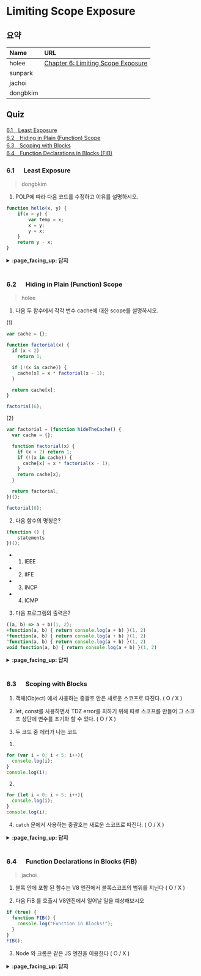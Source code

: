 # Limiting Scope Exposure

## 요약
| Name | URL |
|:---|:---|
| holee | [Chapter 6: Limiting Scope Exposure](https://github.com/hochan222/Everything-in-JavaScript/wiki/Chapter-6:-Limiting-Scope-Exposure) |
| sunpark |  |
| jachoi |  |
| dongbkim |  |

## Quiz

[6.1　Least Exposure](#61---Least-Exposure)<br>
[6.2　Hiding in Plain (Function) Scope](#62---Hiding-in-Plain-(Function)-Scope)<br>
[6.3　Scoping with Blocks](#63---Scoping-with-Blocks)<br>
[6.4　Function Declarations in Blocks (FiB)](#64---Function-Declarations-in-Blocks-(FiB))<br>

### 6.1 　  Least Exposure

> dongbkim

1. POLP에 따라 다음 코드를 수정하고 이유를 설명하시오.

```js
function hello(x, y) {
	if(x > y) {
		var temp = x;
		x = y;
		y = x;
	}
	return y - x;
}
```

<details>
<summary> <b> :page_facing_up: 답지 </b>  </summary>
<div markdown="1">
	
	1. following the POLE principle, **temp should be as hidden in scope as possible**. So we block scope tmp (**using let**) to the if block.
</div>
</details>
<br>

### 6.2 　  Hiding in Plain (Function) Scope

> holee

1. 다음 두 함수에서 각각 변수 cache에 대한 scope를 설명하시오.

(1)
```js
var cache = {};

function factorial(x) { 
  if (x < 2) 
    return 1; 

  if (!(x in cache)) {
    cache[x] = x * factorial(x - 1); 
  }

  return cache[x]; 
}

factorial(6);
```
(2)
```js
var factorial = (function hideTheCache() { 
  var cache = {};

  function factorial(x) { 
    if (x < 2) return 1; 
    if (!(x in cache)) {
      cache[x] = x * factorial(x - 1); 
    }
    return cache[x]; 
  }

  return factorial; 
})();

factorial(6);
```

2. 다음 함수의 명칭은?
```js
(function () {
    statements
})();
```
  - 1. IEEE
  - 2. IIFE
  - 3. INCP
  - 4. ICMP

3. 다음 프로그램의 출력은?
```js
((a, b) => a + b)(1, 2);
+function(a, b) { return console.log(a + b) }(1, 2) 
*function(a, b) { return console.log(a + b) }(1, 2)
^function(a, b) { return console.log(a + b) }(1, 2) 
void function(a, b) { return console.log(a + b) }(1, 2)
```

<details>
<summary> <b> :page_facing_up: 답지 </b>  </summary>
<div markdown="1">

1. (1)은 전역으로 설정되고 (2)는 hideTheCache함수 내부 scope를 갖는다. 

    > var는 나타나는 위치에 관계없이 가장 가까운 둘러싸는 함수 범위에 연결된다.

2. 다음 함수의 명칭은?

    > 2. IIFE

3. 다음 식의 동작은?
```js
((a, b) => a + b)(1, 2); // 3
+function(a, b) { return console.log(a + b) }(1, 2) // 3
*function(a, b) { return console.log(a + b) }(1, 2) // 3
^function(a, b) { return console.log(a + b) }(1, 2) // 3
void function(a, b) { return console.log(a + b) }(1, 2) // 3
```
</div>
</details>
<br>

### 6.3 　  Scoping with Blocks

1. 객체(Object) 에서 사용하는 중괄호 안은 새로운 스코프로 따진다. ( O / X )

2. let, const를 사용하면서 TDZ error를 피하기 위해 따로 스코프를 만들어 그 스코프 상단에 변수를 초기화 할 수 있다. ( O / X )

3. 두 코드 중 에러가 나는 코드
  1)
  ```javascript
  for (var i = 0; i < 5; i++){
    console.log(i);
  }
  console.log(i);
  ```
  2)
  ```javascript
  for (let i = 0; i < 5; i++){
    console.log(i);
  }
  console.log(i);
  ```

4. `catch` 문에서 사용하는 중괄호는 새로운 스코프로 따진다. ( O / X )

<details>
<summary> <b> :page_facing_up: 답지 </b>  </summary>
<div markdown="1">

1. 객체(Object) 에서 사용하는 중괄호 안은 새로운 스코프로 따진다. ( O / **X** )
  > Object literals use `{ .. }` curly-brace pairs to delimit their key-value lists, but such object values are **not** scopes. **p.112**

2. let, const를 사용하면서 TDZ error를 피하기 위해 따로 스코프를 만들어 그 스코프 상단에 변수를 초기화 할 수 있다. ( **O** / X )
  > My suggestion there was: to minimize the risk of TDZ errors with `let/const` declarations, always put those declarations at the top of their scope. **p.114**

3. 다음 코드에서 변수 `i`는 각각 몇번 선언되었나?
  > var는 hoisting에 의해 function scope를 사용해 for문 밖에서 선언되지만, let은 for scope 안에서 선언되기 때문에 for문 밖에서 변수를 사용할 수 없다. **p.121~122**

4. `catch` 문에서 사용하는 중괄호는 새로운 스코프로 따진다. ( O / **X** )
  > ES2019 (recently, at the time of writing) changed  `catch` clauses so their declaration is optional; if the declaration is omitted, the `catch` block is no longer (by default) a scope; it's still a block, though! **p.124**

</div>
</details>
<br>

### 6.4 　  Function Declarations in Blocks (FiB)

> jachoi

1. 블록 안에 포함 된 함수는 V8 엔진에서 블록스코프의 범위를 지닌다 ( O / X )

2. 다음 FiB 를 호출시 V8엔진에서 일어날 일을 예상해보시오
```js
if (true) {
  function FIB() {
    console.log("Function in Blocks!");
  }
}
FIB();
```
3. Node 와 크롬은 같은 JS 엔진을 이용한다 ( O / X )

<details>
<summary> <b> :page_facing_up: 답지 </b>  </summary>
<div markdown="1">

1. 블록 안에 포함 된 함수는 V8 엔진에서 블록스코프의 범위를 지닌다 ( O / ***X*** )
 > JS 표준에 따르면 블록스코프의 범위를 가지는것이 맞지만 많은 JS 엔진에선 식별자가 외부에서도 undefined 로 선언된다

2. 정상적으로 "Function in Blocks!" 가 출력 된다

3. Node 와 크롬은 같은 JS 엔진을 이용한다 ( O / X )
 > Node 와 크롬은 모두 V8 엔진을 이용한다

</div>
</details>
<br>
